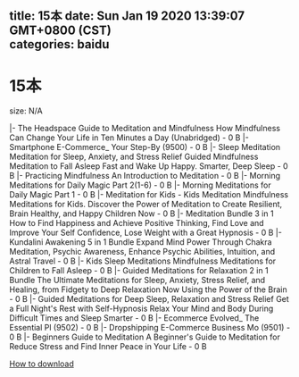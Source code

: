 
title: 15本
date: Sun Jan 19 2020 13:39:07 GMT+0800 (CST)    
categories: baidu
---

# 15本
size: N/A
 
 
|- The Headspace Guide to Meditation and Mindfulness How Mindfulness Can Change Your Life in Ten Minutes a Day (Unabridged) - 0 B
|- Smartphone E-Commerce_ Your Step-By (9500) - 0 B
|- Sleep Meditation Meditation for Sleep, Anxiety, and Stress Relief Guided Mindfulness Meditation to Fall Asleep Fast and Wake Up Happy. Smarter, Deep Sleep - 0 B
|- Practicing Mindfulness An Introduction to Meditation - 0 B
|- Morning Meditations for Daily Magic Part 2(1-6) - 0 B
|- Morning Meditations for Daily Magic Part 1 - 0 B
|- Meditation for Kids - Kids Meditation Mindfulness Meditations for Kids. Discover the Power of Meditation to Create Resilient, Brain Healthy, and Happy Children Now - 0 B
|- Meditation Bundle 3 in 1 How to Find Happiness and Achieve Positive Thinking, Find Love and Improve Your Self Confidence, Lose Weight with a Great Hypnosis - 0 B
|- Kundalini Awakening 5 in 1 Bundle Expand Mind Power Through Chakra Meditation, Psychic Awareness, Enhance Psychic Abilities, Intuition, and Astral Travel - 0 B
|- Kids Sleep Meditations Mindfulness Meditations for Children to Fall Asleep - 0 B
|- Guided Meditations for Relaxation 2 in 1 Bundle The Ultimate Meditations for Sleep, Anxiety, Stress Relief, and Healing, from Fidgety to Deep Relaxation Now Using the Power of the Brain - 0 B
|- Guided Meditations for Deep Sleep, Relaxation and Stress Relief Get a Full Night's Rest with Self-Hypnosis Relax Your Mind and Body During Difficult Times and Sleep Smarter - 0 B
|- Ecommerce Evolved_ The Essential Pl (9502) - 0 B
|- Dropshipping E-Commerce Business Mo (9501) - 0 B
|- Beginners Guide to Meditation A Beginner's Guide to Meditation for Reduce Stress and Find Inner Peace in Your Life - 0 B

[How to download](https://bpcam.bemobtrk.com/go/2ceec3aa-1ca2-46d6-b9ff-aaa5c184517c?jno=1029)